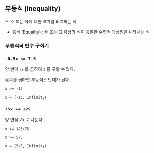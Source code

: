 ## 부등식 (Inequality)

두 수 또는 식에 대한 크기를 비교하는 식

* 등식 (Equality) : 둘 또는 그 이상의 식이 동일한 수학적 대상임을 나타내는 식

### 부등식의 변수 구하기

### `-0.5x <= 7.5`

양 변에 `-2` 를 곱하여 x 를 구할 수 있다.

음수를 곱하면 부등식은 반대가 된다.

`x >= -15`

`x = [-15, Infinity)`

### `75x >= 125`

양 변을 75 로 나눈다.

`x >= 125/75`

`x >= 5/3`

`x = [5/3, Infinity)`

